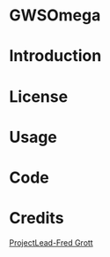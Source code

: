 GWSOmega
========

# Introduction

# License


# Usage



# Code

# Credits


[ProjectLead-Fred Grott]('http://about.me/fredgrott')
